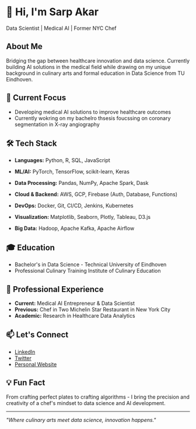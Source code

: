 # 👋 Hi, I'm Sarp Akar

Data Scientist | Medical AI | Former NYC Chef

## About Me
Bridging the gap between healthcare innovation and data science. Currently building AI solutions in the medical field while drawing on my unique background in culinary arts and formal education in Data Science from TU Eindhoven.

## 🚀 Current Focus
- Developing medical AI solutions to improve healthcare outcomes
- Currently wokring on my bachelro thsesis foucssing on coronary segmentation in X-ray angiography
## 🛠 Tech Stack

- **Languages:** Python, R, SQL, JavaScript
  
- **ML/AI:** PyTorch, TensorFlow, scikit-learn, Keras

- **Data Processing:** Pandas, NumPy, Apache Spark, Dask

- **Cloud & Backend:** AWS, GCP, Firebase (Auth, Database, Functions)

- **DevOps:** Docker, Git, CI/CD, Jenkins, Kubernetes

- **Visualization:** Matplotlib, Seaborn, Plotly, Tableau, D3.js

- **Big Data:** Hadoop, Apache Kafka, Apache Airflow
## 🎓 Education
- Bachelor's in Data Science - Technical University of Eindhoven
- Professional Culinary Training Institute of Culinary Education

## 🔭 Professional Experience
- **Current:** Medical AI Entrepreneur & Data Scientist
- **Previous:** Chef in Two Michelin Star Restaurant in New York City
- **Academic:** Research in Healthcare Data Analytics

## 📫 Let's Connect
- [LinkedIn](https://linkedin.com/in/sarpakar)
- [Twitter](https://twitter.com/sarpakar)
- [Personal Website](https://sarpakar.com)

## 💡 Fun Fact
From crafting perfect plates to crafting algorithms - I bring the precision and creativity of a chef's mindset to data science and AI development.

---
*"Where culinary arts meet data science, innovation happens."*

